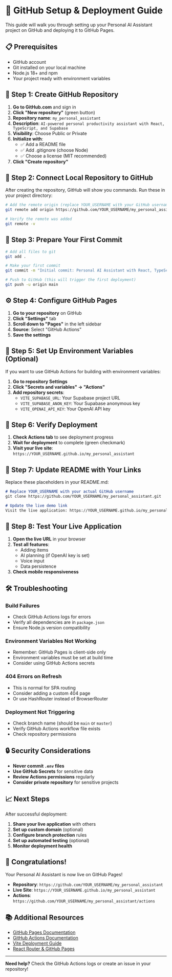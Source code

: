 # 🚀 GitHub Setup & Deployment Guide

This guide will walk you through setting up your Personal AI Assistant project on GitHub and deploying it to GitHub Pages.

## 📋 **Prerequisites**

- GitHub account
- Git installed on your local machine
- Node.js 18+ and npm
- Your project ready with environment variables

## 🔧 **Step 1: Create GitHub Repository**

1. **Go to GitHub.com** and sign in
2. **Click "New repository"** (green button)
3. **Repository name**: `my_personal_assistant`
4. **Description**: `AI-powered personal productivity assistant with React, TypeScript, and Supabase`
5. **Visibility**: Choose Public or Private
6. **Initialize with**: 
   - ✅ Add a README file
   - ✅ Add .gitignore (choose Node)
   - ✅ Choose a license (MIT recommended)
7. **Click "Create repository"**

## 🔗 **Step 2: Connect Local Repository to GitHub**

After creating the repository, GitHub will show you commands. Run these in your project directory:

```bash
# Add the remote origin (replace YOUR_USERNAME with your GitHub username)
git remote add origin https://github.com/YOUR_USERNAME/my_personal_assistant.git

# Verify the remote was added
git remote -v
```

## 📝 **Step 3: Prepare Your First Commit**

```bash
# Add all files to git
git add .

# Make your first commit
git commit -m "Initial commit: Personal AI Assistant with React, TypeScript, and Supabase"

# Push to GitHub (this will trigger the first deployment)
git push -u origin main
```

## ⚙️ **Step 4: Configure GitHub Pages**

1. **Go to your repository** on GitHub
2. **Click "Settings"** tab
3. **Scroll down to "Pages"** in the left sidebar
4. **Source**: Select "GitHub Actions"
5. **Save the settings**

## 🔑 **Step 5: Set Up Environment Variables (Optional)**

If you want to use GitHub Actions for building with environment variables:

1. **Go to repository Settings**
2. **Click "Secrets and variables" → "Actions"**
3. **Add repository secrets**:
   - `VITE_SUPABASE_URL`: Your Supabase project URL
   - `VITE_SUPABASE_ANON_KEY`: Your Supabase anonymous key
   - `VITE_OPENAI_API_KEY`: Your OpenAI API key

## 🚀 **Step 6: Verify Deployment**

1. **Check Actions tab** to see deployment progress
2. **Wait for deployment** to complete (green checkmark)
3. **Visit your live site**: `https://YOUR_USERNAME.github.io/my_personal_assistant`

## 🔄 **Step 7: Update README with Your Links**

Replace these placeholders in your README.md:

```markdown
# Replace YOUR_USERNAME with your actual GitHub username
git clone https://github.com/YOUR_USERNAME/my_personal_assistant.git

# Update the live demo link
Visit the live application: https://YOUR_USERNAME.github.io/my_personal_assistant
```

## 📱 **Step 8: Test Your Live Application**

1. **Open the live URL** in your browser
2. **Test all features**:
   - Adding items
   - AI planning (if OpenAI key is set)
   - Voice input
   - Data persistence
3. **Check mobile responsiveness**

## 🛠️ **Troubleshooting**

### **Build Failures**
- Check GitHub Actions logs for errors
- Verify all dependencies are in `package.json`
- Ensure Node.js version compatibility

### **Environment Variables Not Working**
- Remember: GitHub Pages is client-side only
- Environment variables must be set at build time
- Consider using GitHub Actions secrets

### **404 Errors on Refresh**
- This is normal for SPA routing
- Consider adding a custom 404 page
- Or use HashRouter instead of BrowserRouter

### **Deployment Not Triggering**
- Check branch name (should be `main` or `master`)
- Verify GitHub Actions workflow file exists
- Check repository permissions

## 🔒 **Security Considerations**

- **Never commit `.env` files**
- **Use GitHub Secrets** for sensitive data
- **Review Actions permissions** regularly
- **Consider private repository** for sensitive projects

## 📈 **Next Steps**

After successful deployment:

1. **Share your live application** with others
2. **Set up custom domain** (optional)
3. **Configure branch protection** rules
4. **Set up automated testing** (optional)
5. **Monitor deployment health**

## 🎉 **Congratulations!**

Your Personal AI Assistant is now live on GitHub Pages! 

- **Repository**: `https://github.com/YOUR_USERNAME/my_personal_assistant`
- **Live Site**: `https://YOUR_USERNAME.github.io/my_personal_assistant`
- **Actions**: `https://github.com/YOUR_USERNAME/my_personal_assistant/actions`

## 📚 **Additional Resources**

- [GitHub Pages Documentation](https://pages.github.com/)
- [GitHub Actions Documentation](https://docs.github.com/en/actions)
- [Vite Deployment Guide](https://vitejs.dev/guide/static-deploy.html)
- [React Router & GitHub Pages](https://create-react-app.dev/docs/deployment/#github-pages)

---

**Need help?** Check the GitHub Actions logs or create an issue in your repository!

